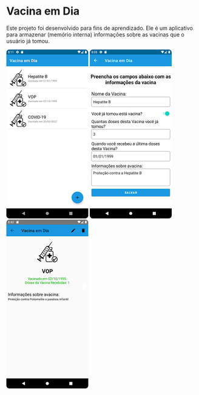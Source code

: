# Vacina em Dia
Este projeto foi desenvolvido para fins de aprendizado. Ele é um aplicativo para armazenar (memório interna) informações sobre as vacinas que o usuário já tomou.

![Telainicial](screenshots/TelainIcial.png) ![TelaAddVacina](screenshots/TelaAddVacina.png) ![Telainicial](screenshots/TelaDetalhes.png)
